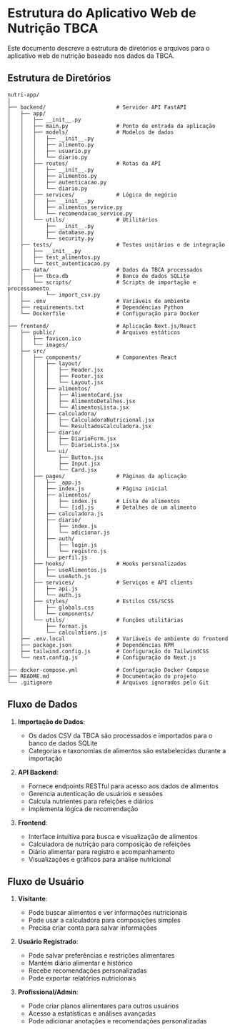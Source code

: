 # Estrutura do Aplicativo Web de Nutrição TBCA

Este documento descreve a estrutura de diretórios e arquivos para o aplicativo web de nutrição baseado nos dados da TBCA.

## Estrutura de Diretórios

```
nutri-app/
│
├── backend/                      # Servidor API FastAPI
│   ├── app/
│   │   ├── __init__.py
│   │   ├── main.py               # Ponto de entrada da aplicação
│   │   ├── models/               # Modelos de dados
│   │   │   ├── __init__.py
│   │   │   ├── alimento.py
│   │   │   ├── usuario.py
│   │   │   └── diario.py
│   │   ├── routes/               # Rotas da API
│   │   │   ├── __init__.py
│   │   │   ├── alimentos.py
│   │   │   ├── autenticacao.py
│   │   │   └── diario.py
│   │   ├── services/             # Lógica de negócio
│   │   │   ├── __init__.py
│   │   │   ├── alimentos_service.py
│   │   │   └── recomendacao_service.py
│   │   └── utils/                # Utilitários
│   │       ├── __init__.py
│   │       ├── database.py
│   │       └── security.py
│   ├── tests/                    # Testes unitários e de integração
│   │   ├── __init__.py
│   │   ├── test_alimentos.py
│   │   └── test_autenticacao.py
│   ├── data/                     # Dados da TBCA processados
│   │   ├── tbca.db               # Banco de dados SQLite
│   │   └── scripts/              # Scripts de importação e processamento
│   │       └── import_csv.py
│   ├── .env                      # Variáveis de ambiente
│   ├── requirements.txt          # Dependências Python
│   └── Dockerfile                # Configuração para Docker
│
├── frontend/                     # Aplicação Next.js/React
│   ├── public/                   # Arquivos estáticos
│   │   ├── favicon.ico
│   │   └── images/
│   ├── src/
│   │   ├── components/           # Componentes React
│   │   │   ├── layout/
│   │   │   │   ├── Header.jsx
│   │   │   │   ├── Footer.jsx
│   │   │   │   └── Layout.jsx
│   │   │   ├── alimentos/
│   │   │   │   ├── AlimentoCard.jsx
│   │   │   │   ├── AlimentoDetalhes.jsx
│   │   │   │   └── AlimentosLista.jsx
│   │   │   ├── calculadora/
│   │   │   │   ├── CalculadoraNutricional.jsx
│   │   │   │   └── ResultadosCalculadora.jsx
│   │   │   ├── diario/
│   │   │   │   ├── DiarioForm.jsx
│   │   │   │   └── DiarioLista.jsx
│   │   │   └── ui/
│   │   │       ├── Button.jsx
│   │   │       ├── Input.jsx
│   │   │       └── Card.jsx
│   │   ├── pages/                # Páginas da aplicação
│   │   │   ├── _app.js
│   │   │   ├── index.js          # Página inicial
│   │   │   ├── alimentos/
│   │   │   │   ├── index.js      # Lista de alimentos
│   │   │   │   └── [id].js       # Detalhes de um alimento
│   │   │   ├── calculadora.js
│   │   │   ├── diario/
│   │   │   │   ├── index.js
│   │   │   │   └── adicionar.js
│   │   │   ├── auth/
│   │   │   │   ├── login.js
│   │   │   │   └── registro.js
│   │   │   └── perfil.js
│   │   ├── hooks/                # Hooks personalizados
│   │   │   ├── useAlimentos.js
│   │   │   └── useAuth.js
│   │   ├── services/             # Serviços e API clients
│   │   │   ├── api.js
│   │   │   └── auth.js
│   │   ├── styles/               # Estilos CSS/SCSS
│   │   │   ├── globals.css
│   │   │   └── components/
│   │   └── utils/                # Funções utilitárias
│   │       ├── format.js
│   │       └── calculations.js
│   ├── .env.local                # Variáveis de ambiente do frontend
│   ├── package.json              # Dependências NPM
│   ├── tailwind.config.js        # Configuração do TailwindCSS
│   └── next.config.js            # Configuração do Next.js
│
├── docker-compose.yml            # Configuração Docker Compose
├── README.md                     # Documentação do projeto
└── .gitignore                    # Arquivos ignorados pelo Git
```

## Fluxo de Dados

1. **Importação de Dados**:
   - Os dados CSV da TBCA são processados e importados para o banco de dados SQLite
   - Categorias e taxonomias de alimentos são estabelecidas durante a importação

2. **API Backend**:
   - Fornece endpoints RESTful para acesso aos dados de alimentos
   - Gerencia autenticação de usuários e sessões
   - Calcula nutrientes para refeições e diários
   - Implementa lógica de recomendação

3. **Frontend**:
   - Interface intuitiva para busca e visualização de alimentos
   - Calculadora de nutrição para composição de refeições
   - Diário alimentar para registro e acompanhamento
   - Visualizações e gráficos para análise nutricional

## Fluxo de Usuário

1. **Visitante**:
   - Pode buscar alimentos e ver informações nutricionais
   - Pode usar a calculadora para composições simples
   - Precisa criar conta para salvar informações

2. **Usuário Registrado**:
   - Pode salvar preferências e restrições alimentares
   - Mantém diário alimentar e histórico
   - Recebe recomendações personalizadas
   - Pode exportar relatórios nutricionais

3. **Profissional/Admin**:
   - Pode criar planos alimentares para outros usuários
   - Acesso a estatísticas e análises avançadas
   - Pode adicionar anotações e recomendações personalizadas
